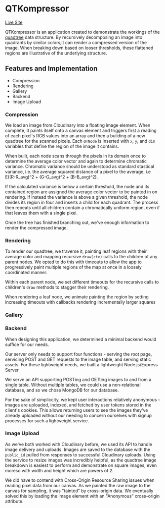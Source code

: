 # QTKompressor

[Live Site]()

QTKompressor is an application created to demonstrate the workings of the [quadtree](https://en.wikipedia.org/wiki/Quadtree) data structure. By recursively decomposing an image into quadrants by similar colors,it can render a compressed version of the image. When breaking down based on looser thresholds, these flattened regions are illustrative of the underlying structure.

<!-- before/after image, high threshold -->

## Features and Implementation
 - Compression
 - Rendering
 - Gallery
 - Backend
 - Image Upload

### Compression

We load an image from Cloudinary into a floating image element. When complete, it paints itself onto a canvas element and triggers first a reading of each pixel's RGB values into an array and then a building of a new quadtree for the scanned pixels. Each `QTNode` is inserted with `x`, `y`, and `dim` variables that define the region of the image it contains.

 When built, each node scans through the pixels in its domain once to determine the average color vector and again to determine chromatic variance. Chromatic variance should be understood as standard stastical variance, i.e. the average squared distance of a pixel to the average, i.e E((R-R_avg)^2 + (G-G_avg)^2 + (B-B_avg)^2).
 <!-- Ask liz for help with math markdown -->

 <!-- Code snippet: Avg/Variance passes -->

If the calculated variance is below a certain threshold, the node and its contained region are assigned the average color vector to be painted in on rendering. If instead the variance is above a given threshold, the node divides its region in four and inserts a child for each quadrant. The process then repeats until all children contain a chromatically uniform region, even if that leaves them with a single pixel.

<!-- Code snippet: branching out or terminating in leaf -->

Once the tree has finished branching out, we've enough information to render the compressed image.

### Rendering

To render our quadtree, we traverse it, painting leaf regions with their average color and mapping recursive `draw(ctx)` calls to the children of any parent nodes. We opted to do this with timeouts to allow the app to progressively paint multiple regions of the map at once in a loosely coordinated manner.

Within each parent node, we set different timeouts for the recursive calls to children's `draw` methods to stagger their rendering.

<!-- snippet: recursive calls to draw -->

When rendering a leaf node, we animate painting the region by setting increasing timeouts with callbacks rendering incrementally larger squares

<!-- snippet: drawRadialOut -->

### Gallery

<!-- TODO: Loren's got best operational knowledge.   -->

### Backend

When designing this application, we determined a minimal backend would suffice for our needs.

Our server only needs to support four functions - serving the root page, servicing POST and GET requests to the image table, and serving static assets. For these lightweight needs, we built a lightweight Node.js/Express Server

We serve an API supporting POSTing and GETting images to and from a single table. Without multiple tables, we could use a non-relational database, and so we chose MongoDB for our database.

For the sake of simpliccity, we kept user interactions relatively anonymous - images are uploaded, indexed, and fetched by user tokens stored in the client's cookies. This allows returning users to see the images they've already uploaded without our needing to concern ourselves with signup processes for such a lightweight service.

### Image Upload

As we've both worked with Cloudinary before, we used its API to handle image delivery and uploads. Images are saved to the database with the `public_id` pulled from responses to successful Cloudinary uploads. Using the service to resize images was incredibly helpful, as the quadtree image breakdown is easiest to perform and demonstrate on square images, even moreso with width and height which are powers of 2.

We did have to contend with Cross-Origin Resource Sharing issues when reading pixel data from our canvas. As we painted the raw image to the canvas for sampling, it was "tainted" by cross-origin data. We eventually solved this by loading the image element with an "Anonymous" cross-origin attribute.  
